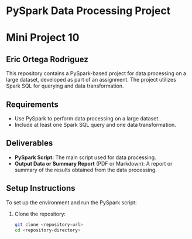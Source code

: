# PySpark Data Processing Project
# Mini Project 10 
## Eric Ortega Rodriguez 

This repository contains a PySpark-based project for data processing on a large dataset, developed as part of an assignment. The project utilizes Spark SQL for querying and data transformation.

## Requirements

- Use PySpark to perform data processing on a large dataset.
- Include at least one Spark SQL query and one data transformation.

## Deliverables

- **PySpark Script:** The main script used for data processing.
- **Output Data or Summary Report** (PDF or Markdown): A report or summary of the results obtained from the data processing.

## Setup Instructions

To set up the environment and run the PySpark script:
1. Clone the repository:
   ```bash
   git clone <repository-url>
   cd <repository-directory>
